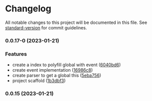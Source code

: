# Changelog

All notable changes to this project will be documented in this file. See [standard-version](https://github.com/conventional-changelog/standard-version) for commit guidelines.

### 0.0.17-0 (2023-01-21)


### Features

* create a index to polyfill global with event ([6040bd6](https://github.com/z22092/event-polyfill/commit/6040bd6d24bb481980aeb238a73a6ae460e71918))
* create event implementation ([16986c8](https://github.com/z22092/event-polyfill/commit/16986c8d8c408f6d97e43e781434f6a368a61595))
* create parser to get a global this ([5eba756](https://github.com/z22092/event-polyfill/commit/5eba756e1fd25a15131d4411a05406be5692c2e3))
* project scaffold ([1b3dbf3](https://github.com/z22092/event-polyfill/commit/1b3dbf32ebc630ddc9577e6916957dad7d05874f))

### 0.0.15 (2023-01-21)
